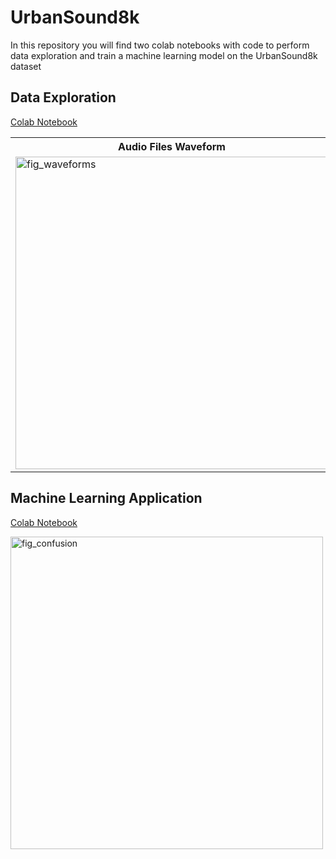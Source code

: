 # UrbanSound8k 

In this repository you will find two colab notebooks with code to perform data exploration and train a machine learning model on the UrbanSound8k dataset

## Data Exploration

[Colab Notebook](https://github.com/jsalbert/urban_sound8k_deep_learning/blob/main/notebooks/UrbanSound8k_data_exploration.ipynb)

<table style="width:100%">
  <tr>
    <th>Audio Files Waveform</th>
    <th>Audio Files Mel-Spectogram</th>
  </tr>
  <tr>
    <td><img src="https://github.com/jsalbert/urban_sound8k_deep_learning/blob/main/images/urban_sound_waveforms.png?raw=true" alt="fig_waveforms" width="500"/></td>
    <td><img src="https://github.com/jsalbert/urban_sound8k_deep_learning/blob/main/images/urban_sound_spectograms.png?raw=true" alt="fig_spectograms" width="500"/></td>
  </tr>
</table>

## Machine Learning Application

[Colab Notebook](https://github.com/jsalbert/urban_sound8k_deep_learning/blob/main/notebooks/UrbanSound8k_machine_learning.ipynb)

<img src="https://github.com/jsalbert/urban_sound8k_deep_learning/blob/main/images/urban_sound_confusion_matrix.png?raw=true" alt="fig_confusion" width="500"/>

